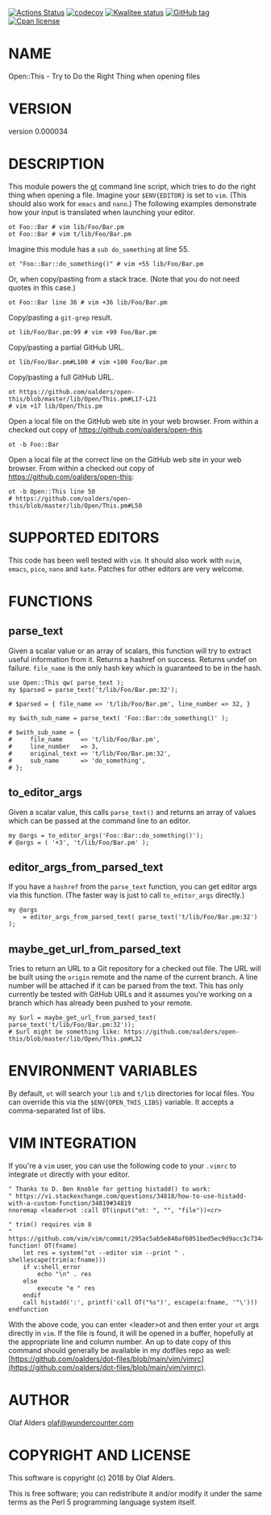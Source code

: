 [![Actions Status](https://github.com/perl-ide/open-this/actions/workflows/test.yml/badge.svg)](https://github.com/perl-ide/open-this/actions)
[![codecov](https://codecov.io/gh/perl-ide/open-this/branch/master/graph/badge.svg)](https://codecov.io/gh/perl-ide/open-this)
[![Kwalitee status](https://cpants.cpanauthors.org/dist/Open-This.png)](https://cpants.cpanauthors.org/dist/Open-This)
[![GitHub tag](https://img.shields.io/github/tag/perl-ide/open-this.svg)]()
[![Cpan license](https://img.shields.io/cpan/l/Open-This.svg)](https://metacpan.org/release/Open-This)

# NAME

Open::This - Try to Do the Right Thing when opening files

# VERSION

version 0.000034

# DESCRIPTION

This module powers the [ot](https://metacpan.org/pod/ot) command line script, which tries to do the right
thing when opening a file.  Imagine your `$ENV{EDITOR}` is set to `vim`.
(This should also work for `emacs` and `nano`.)  The following examples
demonstrate how your input is translated when launching your editor.

    ot Foo::Bar # vim lib/Foo/Bar.pm
    ot Foo::Bar # vim t/lib/Foo/Bar.pm

Imagine this module has a `sub do_something` at line 55.

    ot "Foo::Bar::do_something()" # vim +55 lib/Foo/Bar.pm

Or, when copy/pasting from a stack trace.  (Note that you do not need quotes in
this case.)

    ot Foo::Bar line 36 # vim +36 lib/Foo/Bar.pm

Copy/pasting a `git-grep` result.

    ot lib/Foo/Bar.pm:99 # vim +99 Foo/Bar.pm

Copy/pasting a partial GitHub URL.

    ot lib/Foo/Bar.pm#L100 # vim +100 Foo/Bar.pm

Copy/pasting a full GitHub URL.

    ot https://github.com/oalders/open-this/blob/master/lib/Open/This.pm#L17-L21
    # vim +17 lib/Open/This.pm

Open a local file on the GitHub web site in your web browser.  From within a
checked out copy of https://github.com/oalders/open-this

    ot -b Foo::Bar

Open a local file at the correct line on the GitHub web site in your web
browser.  From within a checked out copy of
https://github.com/oalders/open-this:

    ot -b Open::This line 50
    # https://github.com/oalders/open-this/blob/master/lib/Open/This.pm#L50

# SUPPORTED EDITORS

This code has been well tested with `vim`.  It should also work with `nvim`,
`emacs`, `pico`, `nano` and `kate`.  Patches for other editors are very
welcome.

# FUNCTIONS

## parse\_text

Given a scalar value or an array of scalars, this function will try to extract
useful information from it.  Returns a hashref on success.  Returns undef on
failure.  `file_name` is the only hash key which is guaranteed to be in the
hash.

    use Open::This qw( parse_text );
    my $parsed = parse_text('t/lib/Foo/Bar.pm:32');

    # $parsed = { file_name => 't/lib/Foo/Bar.pm', line_number => 32, }

    my $with_sub_name = parse_text( 'Foo::Bar::do_something()' );

    # $with_sub_name = {
    #     file_name     => 't/lib/Foo/Bar.pm',
    #     line_number   => 3,
    #     original_text => 't/lib/Foo/Bar.pm:32',
    #     sub_name      => 'do_something',
    # };

## to\_editor\_args

Given a scalar value, this calls `parse_text()` and returns an array of values
which can be passed at the command line to an editor.

    my @args = to_editor_args('Foo::Bar::do_something()');
    # @args = ( '+3', 't/lib/Foo/Bar.pm' );

## editor\_args\_from\_parsed\_text

If you have a `hashref` from the `parse_text` function, you can get editor
args via this function.  (The faster way is just to call `to_editor_args`
directly.)

    my @args
        = editor_args_from_parsed_text( parse_text('t/lib/Foo/Bar.pm:32') );

## maybe\_get\_url\_from\_parsed\_text

Tries to return an URL to a Git repository for a checked out file.  The URL
will be built using the `origin` remote and the name of the current branch.  A
line number will be attached if it can be parsed from the text.  This has only
currently be tested with GitHub URLs and it assumes you're working on a branch
which has already been pushed to your remote.

    my $url = maybe_get_url_from_parsed_text( parse_text('t/lib/Foo/Bar.pm:32'));
    # $url might be something like: https://github.com/oalders/open-this/blob/master/lib/Open/This.pm#L32

# ENVIRONMENT VARIABLES

By default, `ot` will search your `lib` and `t/lib` directories for local
files.  You can override this via the `$ENV{OPEN_THIS_LIBS}` variable.  It
accepts a comma-separated list of libs.

# VIM INTEGRATION

If you're a `vim` user, you can use the following code to your `.vimrc` to
integrate `ot` directly with your editor.

    " Thanks to D. Ben Knoble for getting histadd() to work:
    " https://vi.stackexchange.com/questions/34818/how-to-use-histadd-with-a-custom-function/34819#34819
    nnoremap <leader>ot :call OT(input("ot: ", "", "file"))<cr>

    " trim() requires vim 8
    " https://github.com/vim/vim/commit/295ac5ab5e840af6051bed5ec9d9acc3c73445de
    function! OT(fname)
        let res = system("ot --editor vim --print " . shellescape(trim(a:fname)))
        if v:shell_error
            echo "\n" . res
        else
            execute "e " res
        endif
        call histadd(':', printf('call OT("%s")', escape(a:fname, '"\')))
    endfunction

With the above code, you can enter &lt;leader>ot and then enter your `ot` args
directly in `vim`. If the file is found, it will be opened in a buffer,
hopefully at the appropriate line and column number. An up to date copy of this
command should generally be available in my dotfiles repo as well:
[https://github.com/oalders/dot-files/blob/main/vim/vimrc](https://github.com/oalders/dot-files/blob/main/vim/vimrc).

# AUTHOR

Olaf Alders <olaf@wundercounter.com>

# COPYRIGHT AND LICENSE

This software is copyright (c) 2018 by Olaf Alders.

This is free software; you can redistribute it and/or modify it under
the same terms as the Perl 5 programming language system itself.
